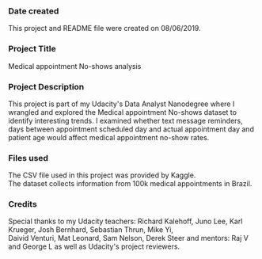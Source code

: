 ### Date created
This project and README file were created on 08/06/2019.

### Project Title
Medical appointment No-shows analysis

### Project Description
This project is part of my Udacity's Data Analyst Nanodegree where I wrangled and explored the Medical appointment No-shows dataset to identify interesting trends.
I examined whether text message reminders, days between appointment scheduled day and actual appointment day and patient age would affect medical appointment no-show rates.


### Files used
The CSV file used in this project was provided by Kaggle. <br />
The dataset collects information from 100k medical appointments in Brazil.

### Credits
Special thanks to my Udacity teachers: Richard Kalehoff, Juno Lee, Karl Krueger, Josh Bernhard, Sebastian Thrun, Mike Yi, <br />
Daivid Venturi, Mat Leonard, Sam Nelson, Derek Steer and mentors: Raj V and George L as well as Udacity's project reviewers.  
